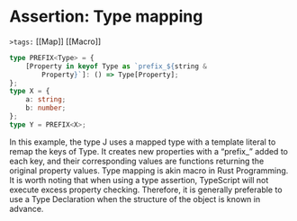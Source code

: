 # Assertion: Type mapping

`>tags:` [[Map]] [[Macro]]

```ts
type PREFIX<Type> = {
    [Property in keyof Type as `prefix_${string &
        Property}`]: () => Type[Property];
};
type X = {
    a: string;
    b: number;
};
type Y = PREFIX<X>;
```

In this example, the type J<Type> uses a mapped type with a template literal to remap the keys of Type. It creates new properties with a “prefix_” added to each key, and their corresponding values are functions returning the original property values.
Type mapping is akin macro in Rust Programming.
It is worth noting that when using a type assertion, TypeScript will not execute excess property checking. Therefore, it is generally preferable to use a Type Declaration when the structure of the object is known in advance.